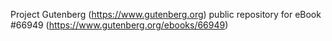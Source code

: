 Project Gutenberg (https://www.gutenberg.org) public repository for
eBook #66949 (https://www.gutenberg.org/ebooks/66949)
